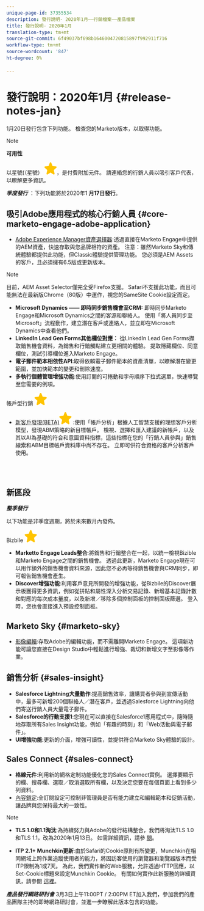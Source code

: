```yaml
---
unique-page-id: 37355534
description: 發行說明- 2020年1月——行銷檔案——產品檔案
title: 發行說明- 2020年1月
translation-type: tm+mt
source-git-commit: 6f49037bf698b1646004720815897f992911f716
workflow-type: tm+mt
source-wordcount: '847'
ht-degree: 0%

---
```



# 發行說明：2020年1月 {#release-notes-jan}

1月20日發行包含下列功能。 檢查您的Marketo版本，以取得功能。

>[!NOTE]
>
>**可用性**
>
>以星號(（星號） ![表示的功能](assets/star-yellow.svg)，是付費附加元件。 請連絡您的行銷人員以吸引客戶代表，以瞭解更多資訊。

***季度發行*** ：下列功能將於2020年1 **月17日發行**。

## 吸引Adobe應用程式的核心行銷人員 {#core-marketo-engage-adobe-application}

* [Adobe Experience Manager資產選擇器](https://docs.marketo.com/x/_AA6Ag):透過直接在Marketo Engage中提供的AEM資產，快速存取與您品牌相符的資產。 注意：雖然Marketo Sky和傳統體驗都提供此功能，但Classic體驗提供管理功能。 您必須是AEM Assets的客戶，且必須擁有6.5版或更新版本。

>[!NOTE]
>
>目前，AEM Asset Selector僅完全受Firefox支援。 Safari不支援此功能，而且可能無法在最新版Chrome（80版）中運作，視您的SameSite Cookie設定而定。

* **Microsoft Dynamics —— 即時同步銷售機會至CRM:** 即時同步Marketo Engage和Microsoft Dynamics之間的客源和聯絡人。 使用「將人員同步至Microsoft」流程動作，建立潛在客戶或連絡人，並立即在Microsoft Dynamics中查看他們。
* **LinkedIn Lead Gen Forms其他欄位對應：** 從LinkedIn Lead Gen Forms擷取銷售機會資料，為銷售和行銷觸點建立更相關的體驗。 提取隱藏欄位、同意欄位，測試引導欄位進入Marketo Engage。
* **電子郵件範本相依性API**:取得依賴電子郵件範本的資產清單，以瞭解潛在變更範圍，並加快範本的變更和刪除速度。
* **多執行個體管理增強功能**:使用訂閱的可捲動和字母順序下拉式選單，快速導覽至您需要的例項。

帳戶型行銷 ![（星型）](assets/star-yellow.svg)

* [新客戶發現(BETA)](https://docs.marketo.com/x/WQA6Ag)![（星型）](assets/star-yellow.svg) :使用「帳戶分析」根據人工智慧支援的理想客戶分析模型，發現ABM策略的新目標帳戶。 檢視、選擇和匯入建議的新帳戶，以及其以AI為基礎的符合和意圖資料指標，這些指標在您的「行銷人員參與」銷售線索和ABM目標帳戶資料庫中尚不存在。 立即可供符合資格的客戶分析客戶使用。

<br> 

## 新區段

***整季發行***

以下功能是非季度週期，將於未來數月內發佈。

Bizbile ![（星形）](assets/star-yellow.svg)

* **Marketto Engage Leads整合**:將銷售和行銷整合在一起，以統一檢視Bizible和Marketo Engage之間的銷售機會。 透過此更新，Marketo Engage現在可以用作額外的銷售機會資料來源，因此您不必再等待銷售機會與CRM同步，即可報告銷售機會產生。
* **Discover增強功能**:利用客戶意見所開發的增強功能，從Bizbile的Discover展示板獲得更多資訊，例如從拼貼和屬性深入分析交易記錄、新增基本記錄計數和對應的每次成本量度，以及新增／移除多個控制面板的控制面板篩選。 登入時，您也會直接進入預設控制面板。

## Marketo Sky  {#marketo-sky}

* [影像編輯](https://help.marketo.com/hc/en-us/articles/360041344614-Marketo-Image-Editor):存取Adobe的編輯功能，而不需離開Marketo Engage。 這項新功能可讓您直接在Design Studio中輕鬆進行增強、裁切和新增文字至影像等作業。

## 銷售分析  {#sales-insight}

* **Salesforce Lightning大量動作**:提高銷售效率，讓購買者參與到宣傳活動中，最多可新增200個聯絡人／潛在客戶，並透過Salesforce Lightning向他們寄送行銷人員大量電子郵件。
* **Salesforce的行動支援1**:您現在可以直接在Salesforce1應用程式中，隨時隨地存取所有Sales Insight功能，例如「有趣的時刻」和「Web活動與電子郵件」。
* **UI增強功能**:更新的介面，增強可讀性，並提供符合Marketo Sky體驗的設計。

## Sales Connect  {#sales-connect}

* **格線元件**:利用新的網格定制功能優化您的Sales Connect實例。 選擇要顯示的欄、搜尋欄、選取／取消選取所有欄，以及決定您要在每個頁面上看到多少列資料。
* [內容鎖定](https://docs.marketo.com/x/6wA6Ag):全訂閱設定可控制非管理員是否有能力建立和編輯範本和促銷活動，讓品牌與您保持最大的一致性。

>[!NOTE]
>
>* **TLS 1.0和1.1淘汰**:為持續努力與Adobe的發行結構整合，我們將淘汰TLS 1.0和TLS 1.1，改為2020年1月13日。 如需詳細資訊，請參 [閱](https://nation.marketo.com/docs/DOC-7059-tls-10-11-deprecation-faq)。
   >
   >
* **ITP 2.1+ Munchkin更新**:由於Safari的Cookie原則有所變更，Munchkin在相同網域上跨作業追蹤使用者的能力，將因訪客使用的瀏覽器和瀏覽器版本而受ITP限制為1或7天。 為此，我們實作新的Web服務，允許透過HTTP回應，以Set-Cookie標題來設定Munchkin Cookie。 有關如何實作此新服務的詳細資訊，請參閱 [這裡](https://nation.marketo.com/docs/DOC-7351)。


***產品發行網路研討會***[](https://engage.marketo.com/Jan_Feb_20_Release_Webinar_Registration.html) 3月3日上午11:00PT / 2:00PM ET加入我們，參加我們的產品團隊主持的即時網路研討會，並進一步瞭解此版本包含的功能。

